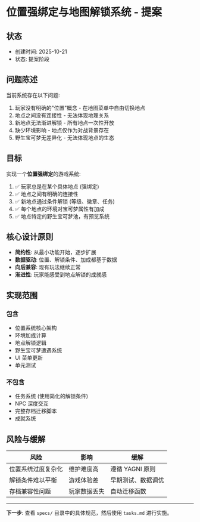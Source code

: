 # 位置强绑定与地图解锁系统 - 提案

## 状态
- 创建时间: 2025-10-21
- 状态: 提案阶段

## 问题陈述

当前系统存在以下问题:
1. 玩家没有明确的"位置"概念 - 在地图菜单中自由切换地点
2. 地点之间没有连接性 - 无法体现地理关系
3. 新地点无法渐进解锁 - 所有地点一次性开放
4. 缺少环境影响 - 地点仅作为对战背景存在
5. 野生宝可梦无差异化 - 无法体现地点的生态

## 目标

实现一个**位置强绑定**的游戏系统:

1. ✅ 玩家总是在某个具体地点 (强绑定)
2. ✅ 地点之间有明确的连接性
3. ✅ 新地点通过条件解锁 (等级、徽章、任务)
4. ✅ 每个地点的环境对宝可梦属性有加成
5. ✅ 地点特定的野生宝可梦池，有预览系统

## 核心设计原则

- **简约性**: 从最小功能开始，逐步扩展
- **数据驱动**: 位置、解锁条件、加成都基于数据
- **向后兼容**: 现有玩法继续正常
- **渐进性**: 玩家能感受到地点解锁的成就感

## 实现范围

### 包含
- 位置系统核心架构
- 环境加成计算
- 地点解锁逻辑
- 野生宝可梦遭遇系统
- UI 菜单更新
- 单元测试

### 不包含
- 任务系统 (使用简化的解锁条件)
- NPC 深度交互
- 完整存档迁移脚本
- 成就系统

## 风险与缓解

| 风险 | 影响 | 缓解 |
|------|------|------|
| 位置系统过度复杂化 | 维护难度高 | 遵循 YAGNI 原则 |
| 解锁条件难以平衡 | 游戏体验差 | 早期测试、数据调优 |
| 存档兼容性问题 | 玩家数据丢失 | 自动迁移函数 |

---

**下一步**: 查看 `specs/` 目录中的具体规范，然后使用 `tasks.md` 进行实施。
